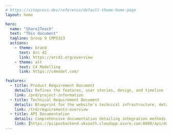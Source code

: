 ```yaml
---
# https://vitepress.dev/reference/default-theme-home-page
layout: home

hero:
  name: "Share2Teach"
  text: "This document"
  tagline: Group 9 CMPG323
  actions:
    - theme: brand
      text: Arc 42
      link: https://arc42.org/overview
    - theme: alt
      text: C4 Modelling
      link: https://c4model.com/

features:
  - title: Product Requirement Document
    details: Defines the features, user stories, design, and timeline for developing the website, ensuring alignment with user needs and business goals.
    link: /prd/project-information
  - title: Technical Requirement Document
    details: Blueprint for the website's technical infrastructure, detailing system architecture, functionality, security, and testing criteria.
    link: /trd/requirements-overview
  - title: API Documentation
    details: Comprehensive documentation detailing integration methods, endpoints, parameters, authentication, and response formats for seamless utilization of website functionalities.
    link: [https://piipocbackend.uksouth.cloudapp.azure.com:8080/api/docs#/]
---
```


